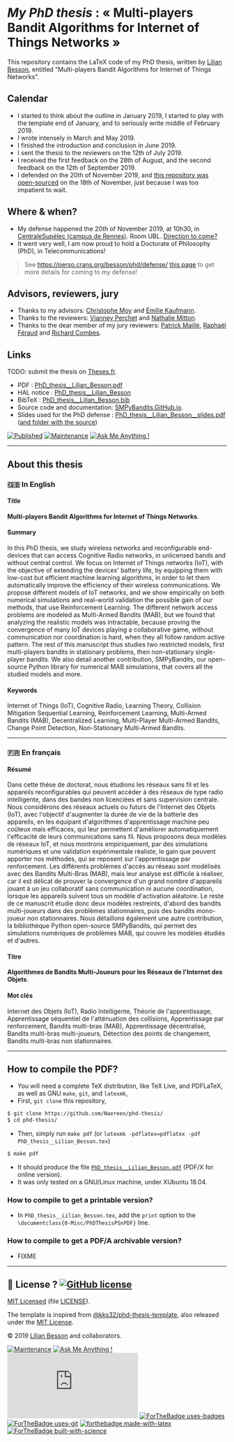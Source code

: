 # *My PhD thesis* : « Multi-players Bandit Algorithms for Internet of Things Networks »
This repository contains the LaTeX code of my PhD thesis, written by [Lilian Besson](https://perso.crans.org/besson/), entitled "Multi-players Bandit Algorithms for Internet of Things Networks".

## Calendar
- I started to think about the outline in January 2019, I started to play with the template end of January, and to seriously write middle of February 2019.
- I wrote intensely in March and May 2019.
- I finished the introduction and conclusion in June 2019.
- I sent the thesis to the reviewers on the 12th of July 2019.
- I received the first feedback on the 28th of August, and the second feedback on the 12th of September 2019.
- I defended on the 20th of November 2019, and [this repository was open-sourced](https://github.com/Naereen/phd-thesis/issues/22) on the 18th of November, just because I was too impatient to wait.

## Where & when?
- My defense happened the 20th of November 2019, at 10h30, in [CentraleSupélec (campus de Rennes)](http://www.rennes.centralesupelec.fr/). Room UBL. [Direction to come?](http://www.rennes.centralesupelec.fr/en/acces)
- It went very well, I am now proud to hold a Doctorate of Philosophy (PhD), in Telecommunications!

> See https://perso.crans.org/besson/phd/defense/ [this page](https://perso.crans.org/besson/phd/defense/) to get more details for coming to my defense!

## Advisors, reviewers, jury
- Thanks to my advisors: [Christophe Moy](https://moychristophe.wordpress.com/) and [Émilie Kaufmann](http://chercheurs.lille.inria.fr/ekaufman/research.html).
- Thanks to the reviewers: [Vianney Perchet](https://sites.google.com/site/vianneyperchet/) and [Nathalie Mitton](http://researchers.lille.inria.fr/~mitton/).
- Thanks to the dear member of my jury reviewers: [Patrick Maillé](http://perso.telecom-bretagne.eu/patrickmaille/), [Raphaël Féraud](https://www.researchgate.net/profile/Raphael_Feraud/) and [Richard Combes](http://rcombes.supelec.free.fr/).

## Links
TODO: submit the thesis on [Theses.fr](https://www.theses.fr/).

- PDF : [PhD_thesis__Lilian_Besson.pdf](https://perso.crans.org/besson/phd/articles/PhD_thesis__Lilian_Besson.pdf)
- HAL notice : [PhD_thesis__Lilian_Besson](https://hal.inria.fr/hal-XXX/)
- BibTeX : [PhD_thesis__Lilian_Besson.bib](https://hal.inria.fr/hal-XXX/bibtex)
- Source code and documentation: [SMPyBandits.GitHub.io](https://smpybandits.github.io/).
- Slides used for the PhD defense : [PhD_thesis__Lilian_Besson__slides.pdf](https://perso.crans.org/besson/slides/2019_11__PhD_Defense__Multi-players_Bandit_Algorithms_for_Internet_of_Things_Networks/slides.pdf) ([and folder with the source](https://github.com/Naereen/slides/tree/master/2019_11__PhD_Defense__Multi-players_Bandit_Algorithms_for_Internet_of_Things_Networks))

[![Published](https://img.shields.io/badge/Published%3F-work%20in%20progress-red.svg)](https://hal.inria.fr/hal-XXX)
[![Maintenance](https://img.shields.io/badge/Maintained%3F-in%20progress-red.svg)](https://github.com/Naereen/phd-thesis/commits/master)
[![Ask Me Anything !](https://img.shields.io/badge/Ask%20me-anything-1abc9c.svg)](https://bitbucket.org/lbesson/ama)

----

## About this thesis

### 🇬🇧 In English
#### Title
**Multi-players Bandit Algorithms for Internet of Things Networks**.

#### Summary
In this PhD thesis, we study wireless networks and reconfigurable end-devices that can access Cognitive Radio networks, in unlicensed bands and without central control. We focus on Internet of Things networks (IoT), with the objective of extending the devices' battery life, by equipping them with low-cost but efficient machine learning algorithms, in order to let them automatically improve the efficiency of their wireless communications. We propose different models of IoT networks, and we show empirically on both numerical simulations and real-world validation the possible gain of our methods, that use Reinforcement Learning. The different network access problems are modeled as Multi-Armed Bandits (MAB), but we found that analyzing the realistic models was intractable, because proving the convergence of many IoT devices playing a collaborative game, without communication nor coordination is hard, when they all follow random active pattern. The rest of this manuscript thus studies two restricted models, first multi-players bandits in stationary problems, then non-stationary single-player bandits. We also detail another contribution, SMPyBandits, our open-source Python library for numerical MAB simulations, that covers all the studied models and more.

#### Keywords
Internet of Things (IoT), Cognitive Radio, Learning Theory, Collision Mitigation Sequential Learning, Reinforcement Learning, Multi-Armed Bandits (MAB), Decentralized Learning, Multi-Player Multi-Armed Bandits, Change Point Detection, Non-Stationary Multi-Armed Bandits.

---

### 🇫🇷 En français
#### Résumé
Dans cette thèse de doctorat, nous étudions les réseaux sans fil et les appareils reconfigurables qui peuvent accéder à des réseaux de type radio intelligente, dans des bandes non licenciées et sans supervision centrale.
Nous considérons des réseaux actuels ou futurs de l'Internet des Objets (IoT), avec l'objectif d'augmenter la durée de vie de la batterie des appareils, en les équipant d'algorithmes d'apprentissage machine peu coûteux mais efficaces, qui leur permettent d'améliorer automatiquement l'efficacité de leurs communications sans fil.
Nous proposons deux modèles de réseaux IoT, et nous montrons empiriquement, par des simulations numériques et une validation expérimentale réaliste, le gain que peuvent apporter nos méthodes, qui se reposent sur l'apprentissage par renforcement.
Les différents problèmes d'accès au réseau sont modélisés avec des Bandits Multi-Bras (MAB), mais leur analyse est difficile à réaliser,
car il est délicat de prouver la convergence d'un grand nombre d'appareils jouant à un jeu collaboratif sans communication ni aucune coordination, lorsque les appareils suivent tous un modèle d'activation aléatoire.
Le reste de ce manuscrit étudie donc deux modèles restreints, d'abord des bandits multi-joueurs dans des problèmes stationnaires, puis des bandits mono-joueur non stationnaires.
Nous détaillons également une autre contribution, la bibliothèque Python open-source SMPyBandits, qui permet des simulations numériques de problèmes MAB, qui couvre les modèles étudiés et d'autres.

#### Titre
**Algorithmes de Bandits Multi-Joueurs pour les Réseaux de l'Internet des Objets**.

#### Mot clés
Internet des Objets (IoT), Radio Intelligente, Théorie de l'apprentissage, Apprentissage séquentiel de l'atténuation des collisions, Apprentissage par renforcement, Bandits multi-bras (MAB), Apprentissage décentralisé, Bandits multi-bras multi-joueurs, Détection des points de changement, Bandits multi-bras non stationnaires.

----

## How to compile the PDF?
- You will need a complete TeX distribution, like TeX Live, and PDFLaTeX, as well as GNU `make`, `git`, and `latexmk`,
- First, `git clone` this repository,
```bash
$ git clone https://github.com/Naereen/phd-thesis/
$ cd phd-thesis/
```
- Then, simply run `make pdf` (or `latexmk -pdflatex=pdflatex -pdf PhD_thesis__Lilian_Besson.tex`)
```bash
$ make pdf
```
- It should produce the file [`PhD_thesis__Lilian_Besson.pdf`](https://perso.crans.org/besson/phd/articles/PhD_thesis__Lilian_Besson.pdf) (PDF/X for online version).
- It was only tested on a GNU/Linux machine, under XUbuntu 18.04.

### How to compile to get a printable version?
- In `PhD_thesis__Lilian_Besson.tex`, add the `print` option to the `\documentclass{0-Misc/PhDThesisPSnPDF}` line.

### How to compile to get a PDF/A archivable version?
- FIXME

----

## :scroll: License ? [![GitHub license](https://img.shields.io/github/license/Naereen/badges.svg)](https://https://github.com/Naereen/phd-thesis/src/master/LICENSE)
[MIT Licensed](https://lbesson.mit-license.org/) (file [LICENSE](LICENSE)).

The template is inspired from [@kks32/phd-thesis-template](https://github.com/kks32/phd-thesis-template), also released under the [MIT License](https://github.com/kks32/phd-thesis-template/blob/master/license.md).

© 2019 [Lilian Besson](https://perso.crans.org/besson/) and collaborators.

[![Maintenance](https://img.shields.io/badge/Maintained%3F-yes-green.svg)](https://https://github.com/Naereen/phd-thesis/commits/)
[![Ask Me Anything !](https://img.shields.io/badge/Ask%20me-anything-1abc9c.svg)](https://bitbucket.org/lbesson/ama)
[![Analytics](https://ga-beacon.appspot.com/UA-38514290-17/github.com/Naereen/phd-thesis/README.md?pixel)](https://https://github.com/Naereen/phd-thesis/)
[![ForTheBadge uses-badges](http://ForTheBadge.com/images/badges/uses-badges.svg)](http://ForTheBadge.com)
[![ForTheBadge uses-git](http://ForTheBadge.com/images/badges/uses-git.svg)](https://GitHub.com/)
[![forthebadge made-with-latex](https://img.shields.io/badge/Made%20with-LaTeX-1f425f.svg)](https://www.latex-project.org/)
[![ForTheBadge built-with-science](http://ForTheBadge.com/images/badges/built-with-science.svg)](https://perso.crans.org/besson/)
